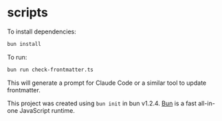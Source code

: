 # scripts

To install dependencies:

```bash
bun install
```

To run:

```bash
bun run check-frontmatter.ts
```

This will generate a prompt for Claude Code or a similar tool to update frontmatter.

This project was created using `bun init` in bun v1.2.4. [Bun](https://bun.sh) is a fast all-in-one JavaScript runtime.
